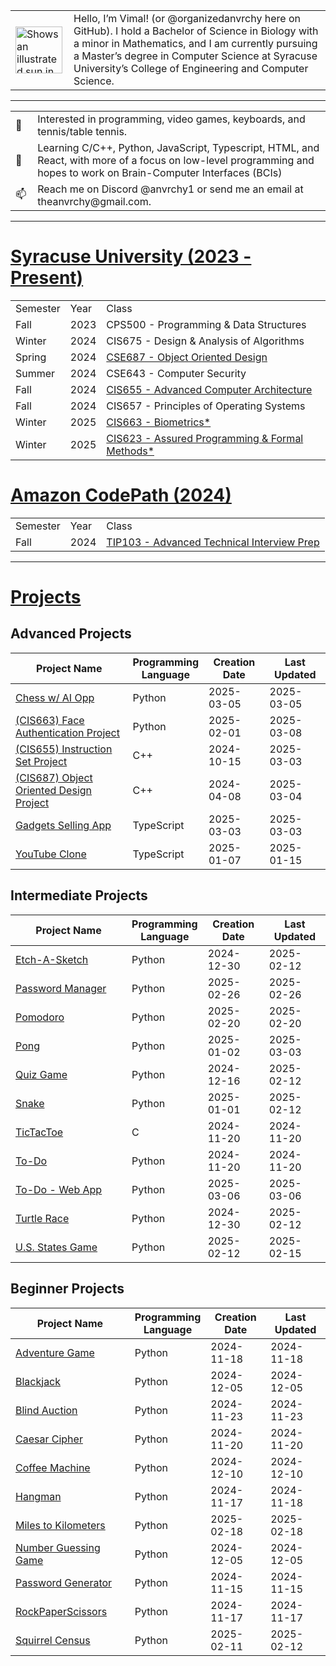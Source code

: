 <!-- Image and introduction text -->
<table>
  <tr>
    <td>
      <picture>
        <source media="(prefers-color-scheme: dark)" srcset="https://user-images.githubusercontent.com/25423296/163456776-7f95b81a-f1ed-45f7-b7ab-8fa810d529fa.png">
        <source media="(prefers-color-scheme: light)" srcset="https://user-images.githubusercontent.com/25423296/163456779-a8556205-d0a5-45e2-ac17-42d089e3c3f8.png">
        <img alt="Shows an illustrated sun in light mode and a moon with stars in dark mode." src="https://user-images.githubusercontent.com/25423296/163456779-a8556205-d0a5-45e2-ac17-42d089e3c3f8.png" width="75">
      </picture>
    </td>
    <td style="padding-left: 10px;">
      Hello, I’m Vimal! (or @organizedanvrchy here on GitHub). I hold a Bachelor of Science in Biology with a minor in Mathematics, and I am currently pursuing a Master’s degree in Computer Science at Syracuse University’s College of Engineering and Computer Science.
    </td>
  </tr>
</table>

---

<table>
  <!-- Lines with emojis -->
  <tr>
    <td>👾</td>
    <td style="padding-left: 10px;">Interested in programming, video games, keyboards, and tennis/table tennis.</td>
  </tr>
  <tr>
    <td>🧠</td>
    <td style="padding-left: 10px;">Learning C/C++, Python, JavaScript, Typescript, HTML, and React, with more of a focus on low-level programming and hopes to work on Brain-Computer Interfaces (BCIs)</td>
  </tr>
  <tr>
    <td>📫</td>
    <td style="padding-left: 10px;">Reach me on Discord @anvrchy1 or send me an email at theanvrchy@gmail.com.</td>
  </tr>
</table>

---

# [Syracuse University (2023 - Present)](https://github.com/organizedanvrchy/SU-CIS-CSE)
<table>
  <tr>
    <td>Semester</td>
    <td>Year</td>
    <td>Class</td>
  </tr>
  <tr>
    <td>Fall</td>
    <td>2023</td>
    <td>CPS500 - Programming & Data Structures</td>
  </tr>
  <tr>
    <td>Winter</td>
    <td>2024</td>
    <td>CIS675 - Design & Analysis of Algorithms</td>
  </tr>
  <tr>
    <td>Spring</td>
    <td>2024</td>
    <td><a href="https://github.com/organizedanvrchy/Object-Oriented-Design-Project">CSE687 - Object Oriented Design</td>
  </tr>
  <tr>
    <td>Summer</td>
    <td>2024</td>
    <td>CSE643 - Computer Security</td>
  </tr>
  <tr>
    <td>Fall</td>
    <td>2024</td>
    <td><a href="https://github.com/organizedanvrchy/cis-655-instruction-set">CIS655 - Advanced Computer Architecture</td>
  </tr>
  <tr>
    <td>Fall</td>
    <td>2024</td>
    <td>CIS657 - Principles of Operating Systems</td>
  </tr>
  <tr>
    <td>Winter</td>
    <td>2025</td>
    <td><a href="https://github.com/organizedanvrchy/SU-CIS-CSE/tree/main/CIS663%20-%20Biometrics">CIS663 - Biometrics*</td>
  </tr>
  <tr>
    <td>Winter</td>
    <td>2025</td>
    <td><a href="https://github.com/organizedanvrchy/SU-CIS-CSE/tree/main/CIS623%20-%20Assured%20Programming%20with%20Formal%20Methods">CIS623 - Assured Programming & Formal Methods*</td>
  </tr>
</table>

# [Amazon CodePath (2024)](https://github.com/organizedanvrchy/CodePath)
<table>
  <tr>
    <td>Semester</td>
    <td>Year</td>
    <td>Class</td>
  </tr>
  <tr>
    <td>Fall</td>
    <td>2024</td>
    <td><a href="https://github.com/organizedanvrchy/CodePath/tree/main/TIP103#table-of-contents" target="_blank">TIP103 - Advanced Technical Interview Prep</td>
  </tr>
</table>

---

# [Projects](https://github.com/organizedanvrchy/Projects)

## Advanced Projects
<table>
  <thead>
    <tr>
      <th style="width: 40%;">Project Name</th>
      <th style="width: 20%;">Programming Language</th>
      <th style="width: 20%;">Creation Date</th>
      <th style="width: 20%;">Last Updated</th>
    </tr>
  </thead>
  <tbody>
    <tr>
      <td><a href="https://github.com/organizedanvrchy/Chess">Chess w/ AI Opp</a></td>
      <td>Python</td>
      <td>2025-03-05</td>
      <td>2025-03-05</td>
    </tr>
    <tr>
      <td><a href="https://github.com/organizedanvrchy/Face-Authentication-for-POS-Systems">(CIS663) Face Authentication Project</a></td>
      <td>Python</td>
      <td>2025-02-01</td>
      <td>2025-03-08</td>
    </tr>
    <tr>
      <td><a href="https://github.com/organizedanvrchy/cis-655-instruction-set">(CIS655) Instruction Set Project</a></td>
      <td>C++</td>
      <td>2024-10-15</td>
      <td>2025-03-03</td>
    </tr>
    <tr>
      <td><a href="https://github.com/organizedanvrchy/Object-Oriented-Design-Project">(CIS687) Object Oriented Design Project</td>
      <td>C++</td>
      <td>2024-04-08</td>
      <td>2025-03-04</td>
    </tr>
    <tr>
      <td><a href="https://github.com/organizedanvrchy/Gadgets-App">Gadgets Selling App</a></td>
      <td>TypeScript</td>
      <td>2025-03-03</td>
      <td>2025-03-03</td>
    </tr>
    <tr>
      <td><a href="https://github.com/organizedanvrchy/Youtube-Clone">YouTube Clone</a></td>
      <td>TypeScript</td>
      <td>2025-01-07</td>
      <td>2025-01-15</td>
    </tr>
  </tbody>
</table>


## Intermediate Projects
<table>
  <thead>
    <tr>
      <th style="width: 40%;">Project Name</th>
      <th style="width: 20%;">Programming Language</th>
      <th style="width: 20%;">Creation Date</th>
      <th style="width: 20%;">Last Updated</th>
    </tr>
  </thead>
  <tbody>
    <tr>
      <td><a href="https://github.com/organizedanvrchy/Etch-A-Sketch">Etch-A-Sketch</a></td>
      <td>Python</td>
      <td>2024-12-30</td>
      <td>2025-02-12</td>
    </tr>
    <tr>
      <td><a href="https://github.com/organizedanvrchy/Password-Manager">Password Manager</a></td>
      <td>Python</td>
      <td>2025-02-26</td>
      <td>2025-02-26</td>
    </tr>
    <tr>
      <td><a href="https://github.com/organizedanvrchy/Pomodoro">Pomodoro</a></td>
      <td>Python</td>
      <td>2025-02-20</td>
      <td>2025-02-20</td>
    </tr>
    <tr>
      <td><a href="https://github.com/organizedanvrchy/Pong">Pong</a></td>
      <td>Python</td>
      <td>2025-01-02</td>
      <td>2025-03-03</td>
    </tr>
    <tr>
      <td><a href="https://github.com/organizedanvrchy/Quiz-Game">Quiz Game</a></td>
      <td>Python</td>
      <td>2024-12-16</td>
      <td>2025-02-12</td>
    </tr>
    <tr>
      <td><a href="https://github.com/organizedanvrchy/Snake">Snake</a></td>
      <td>Python</td>
      <td>2025-01-01</td>
      <td>2025-02-12</td>
    </tr>
    <tr>
      <td><a href="https://github.com/organizedanvrchy/TicTacToe">TicTacToe</a></td>
      <td>C</td>
      <td>2024-11-20</td>
      <td>2024-11-20</td>
    </tr>
    <tr>
      <td><a href="https://github.com/organizedanvrchy/To-Do-App">To-Do</a></td>
      <td>Python</td>
      <td>2024-11-20</td>
      <td>2024-11-20</td>
    </tr>
    <tr>
      <td><a href="https://github.com/organizedanvrchy/To-Do-Web-App">To-Do - Web App</a></td>
      <td>Python</td>
      <td>2025-03-06</td>
      <td>2025-03-06</td>
    </tr>
    <tr>
      <td><a href="https://github.com/organizedanvrchy/Turtle-Race">Turtle Race</a></td>
      <td>Python</td>
      <td>2024-12-30</td>
      <td>2025-02-12</td>
    </tr>
    <tr>
      <td><a href="https://github.com/organizedanvrchy/U.S.-States-Game">U.S. States Game</a></td>
      <td>Python</td>
      <td>2025-02-12</td>
      <td>2025-02-15</td>
    </tr>
  </tbody>
</table>

## Beginner Projects
<table>
  <thead>
    <tr>
      <th style="width: 40%;">Project Name</th>
      <th style="width: 20%;">Programming Language</th>
      <th style="width: 20%;">Creation Date</th>
      <th style="width: 20%;">Last Updated</th>
    </tr>
  </thead>
  <tbody>
    <tr>
      <td><a href="https://github.com/organizedanvrchy/Adventure-Game">Adventure Game</a></td>
      <td>Python</td>
      <td>2024-11-18</td>
      <td>2024-11-18</td>
    </tr>
    <tr>
      <td><a href="https://github.com/organizedanvrchy/Blackjack">Blackjack</a></td>
      <td>Python</td>
      <td>2024-12-05</td>
      <td>2024-12-05</td>
    </tr>
    <tr>
      <td><a href="https://github.com/organizedanvrchy/Blind-Auction">Blind Auction</a></td>
      <td>Python</td>
      <td>2024-11-23</td>
      <td>2024-11-23</td>
    </tr>
    <tr>
      <td><a href="https://github.com/organizedanvrchy/Caesar-Cipher">Caesar Cipher</a></td>
      <td>Python</td>
      <td>2024-11-20</td>
      <td>2024-11-20</td>
    </tr>
    <tr>
      <td><a href="https://github.com/organizedanvrchy/Coffee-Machine">Coffee Machine</a></td>
      <td>Python</td>
      <td>2024-12-10</td>
      <td>2024-12-10</td>
    </tr>
    <tr>
      <td><a href="https://github.com/organizedanvrchy/Hangman">Hangman</a></td>
      <td>Python</td>
      <td>2024-11-17</td>
      <td>2024-11-18</td>
    </tr>
    <tr>
      <td><a href="https://github.com/organizedanvrchy/Miles-to-Kilometers-Converter">Miles to Kilometers</a></td>
      <td>Python</td>
      <td>2025-02-18</td>
      <td>2025-02-18</td>
    </tr>
    <tr>
      <td><a href="https://github.com/organizedanvrchy/Number-Guessing-Game">Number Guessing Game</a></td>
      <td>Python</td>
      <td>2024-12-05</td>
      <td>2024-12-05</td>
    </tr>
    <tr>
      <td><a href="https://github.com/organizedanvrchy/Simple-Password-Generator">Password Generator</a></td>
      <td>Python</td>
      <td>2024-11-15</td>
      <td>2024-11-15</td>
    </tr>
    <tr>
      <td><a href="https://github.com/organizedanvrchy/Rock-Paper-Scissors">RockPaperScissors</a></td>
      <td>Python</td>
      <td>2024-11-17</td>
      <td>2024-11-17</td>
    </tr>
    <tr>
      <td><a href="https://github.com/organizedanvrchy/Squirrel-Census">Squirrel Census</a></td>
      <td>Python</td>
      <td>2025-02-11</td>
      <td>2025-02-12</td>
    </tr>
  </tbody>
</table>


<!---
organizedanvrchy/organizedanvrchy is a ✨ special ✨ repository because its `README.md` (this file) appears on your GitHub profile.
You can click the Preview link to take a look at your changes.
--->
